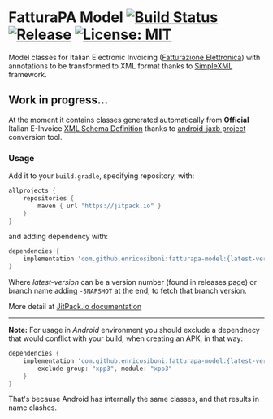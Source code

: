 # FatturaPA Model [![Build Status](https://travis-ci.com/EnricoSiboni/fatturapa-model.svg?branch=master)](https://travis-ci.com/EnricoSiboni/fatturapa-model) [![Release](https://jitpack.io/v/EnricoSiboni/fatturapa-model.svg)](https://jitpack.io/#EnricoSiboni/fatturapa-model) [![License: MIT](https://img.shields.io/badge/License-MIT-lightgray.svg)](https://github.com/EnricoSiboni/fatturapa-model/blob/master/LICENSE)
Model classes for Italian Electronic Invoicing ([Fatturazione Elettronica](https://www.fatturapa.gov.it/export/fatturazione/it/normativa/f-2.htm)) with annotations to be transformed to XML format thanks to [SimpleXML](http://simple.sourceforge.net/) framework.

## Work in progress...

At the moment it contains classes generated automatically from **Official** Italian E-Invoice [XML Schema Definition](https://www.fatturapa.gov.it/export/fatturazione/sdi/fatturapa/v1.2.1/Schema_del_file_xml_FatturaPA_versione_1.2.1.xsd) thanks to [android-jaxb project](https://github.com/EnricoSiboni/android-jaxb) conversion tool.


### Usage

Add it to your `build.gradle`, specifying repository, with:
```gradle
allprojects {
    repositories {
        maven { url "https://jitpack.io" }
    }
}
```
and adding dependency with:

```gradle
dependencies {
    implementation 'com.github.enricosiboni:fatturapa-model:{latest-version}'
}
```
Where *latest-version* can be a version number (found in releases page) or branch name adding `-SNAPSHOT` at the end, to fetch that branch version.

More detail at [JitPack.io documentation](https://jitpack.io/docs/#building-with-jitpack)

---

**Note:** For usage in *Android* environment you should exclude a dependnecy that would conflict with your build, when creating an APK, in that way:
```gradle
dependencies {
    implementation 'com.github.enricosiboni:fatturapa-model:{latest-version}', {
        exclude group: "xpp3", module: "xpp3"
    }
}
```

That's because Android has internally the same classes, and that results in name clashes.
